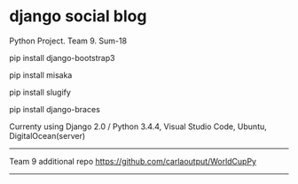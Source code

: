 # django social blog

Python Project. Team 9. Sum-18 

pip install django-bootstrap3

pip install misaka

pip install slugify

pip install django-braces

Currenty using  Django 2.0 / Python 3.4.4, Visual Studio Code, Ubuntu, DigitalOcean(server)

------------
Team 9 additional repo
https://github.com/carlaoutput/WorldCupPy



-----------
